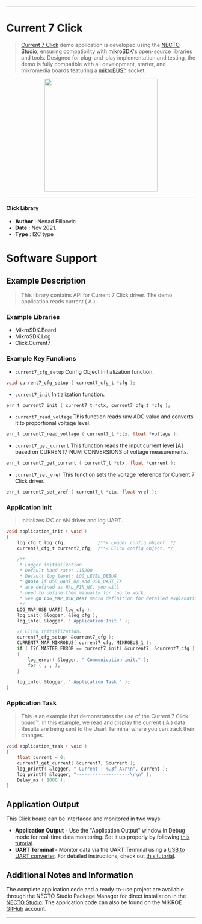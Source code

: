 
---
# Current 7 Click

> [Current 7 Click](https://www.mikroe.com/?pid_product=MIKROE-4976) demo application is developed using
the [NECTO Studio](https://www.mikroe.com/necto), ensuring compatibility with [mikroSDK](https://www.mikroe.com/mikrosdk)'s
open-source libraries and tools. Designed for plug-and-play implementation and testing, the demo is fully compatible with
all development, starter, and mikromedia boards featuring a [mikroBUS&trade;](https://www.mikroe.com/mikrobus) socket.

<p align="center">
  <img src="https://www.mikroe.com/?pid_product=MIKROE-4976&image=1" height=300px>
</p>

---

#### Click Library

- **Author**        : Nenad Filipovic
- **Date**          : Nov 2021.
- **Type**          : I2C type

# Software Support

## Example Description

> This library contains API for Current 7 Click driver.
> The demo application reads current ( A ).

### Example Libraries

- MikroSDK.Board
- MikroSDK.Log
- Click.Current7

### Example Key Functions

- `current7_cfg_setup` Config Object Initialization function.
```c
void current7_cfg_setup ( current7_cfg_t *cfg );
```

- `current7_init` Initialization function.
```c
err_t current7_init ( current7_t *ctx, current7_cfg_t *cfg );
```

- `current7_read_voltage` This function reads raw ADC value and converts it to proportional voltage level.
```c
err_t current7_read_voltage ( current7_t *ctx, float *voltage );
```

- `current7_get_current` This function reads the input current level [A] based on CURRENT7_NUM_CONVERSIONS of voltage measurements.
```c
err_t current7_get_current ( current7_t *ctx, float *current );
```

- `current7_set_vref` This function sets the voltage reference for Current 7 Click driver.
```c
err_t current7_set_vref ( current7_t *ctx, float vref );
```

### Application Init

> Initializes I2C or AN driver and log UART.

```c
void application_init ( void ) 
{
    log_cfg_t log_cfg;            /**< Logger config object. */
    current7_cfg_t current7_cfg;  /**< Click config object. */

    /** 
     * Logger initialization.
     * Default baud rate: 115200
     * Default log level: LOG_LEVEL_DEBUG
     * @note If USB_UART_RX and USB_UART_TX 
     * are defined as HAL_PIN_NC, you will 
     * need to define them manually for log to work. 
     * See @b LOG_MAP_USB_UART macro definition for detailed explanation.
     */
    LOG_MAP_USB_UART( log_cfg );
    log_init( &logger, &log_cfg );
    log_info( &logger, " Application Init " );

    // Click initialization.
    current7_cfg_setup( &current7_cfg );
    CURRENT7_MAP_MIKROBUS( current7_cfg, MIKROBUS_1 );
    if ( I2C_MASTER_ERROR == current7_init( &current7, &current7_cfg ) ) 
    {
        log_error( &logger, " Communication init." );
        for ( ; ; );
    }
    
    log_info( &logger, " Application Task " );
}
```

### Application Task

> This is an example that demonstrates the use of the Current 7 Click board&trade;.
> In this example, we read and display the current ( A ) data.
> Results are being sent to the Usart Terminal where you can track their changes.

```c
void application_task ( void ) 
{
    float current = 0;
    current7_get_current( &current7, &current );
    log_printf( &logger, " Current : %.3f A\r\n", current );
    log_printf( &logger, "--------------------\r\n" );
    Delay_ms ( 1000 );
}
```

## Application Output

This Click board can be interfaced and monitored in two ways:
- **Application Output** - Use the "Application Output" window in Debug mode for real-time data monitoring.
Set it up properly by following [this tutorial](https://www.youtube.com/watch?v=ta5yyk1Woy4).
- **UART Terminal** - Monitor data via the UART Terminal using
a [USB to UART converter](https://www.mikroe.com/click/interface/usb?interface*=uart,uart). For detailed instructions,
check out [this tutorial](https://help.mikroe.com/necto/v2/Getting%20Started/Tools/UARTTerminalTool).

## Additional Notes and Information

The complete application code and a ready-to-use project are available through the NECTO Studio Package Manager for 
direct installation in the [NECTO Studio](https://www.mikroe.com/necto). The application code can also be found on
the MIKROE [GitHub](https://github.com/MikroElektronika/mikrosdk_click_v2) account.

---
